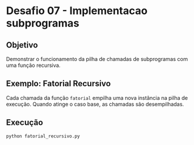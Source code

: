 # Desafio 07 - Implementacao subprogramas

## Objetivo

Demonstrar o funcionamento da pilha de chamadas de subprogramas com uma função recursiva.

## Exemplo: Fatorial Recursivo

Cada chamada da função `fatorial` empilha uma nova instância na pilha de execução.
Quando atinge o caso base, as chamadas são desempilhadas.

## Execução

```bash
python fatorial_recursivo.py

